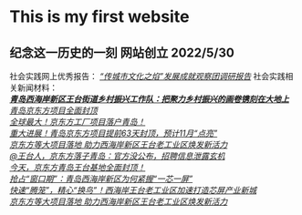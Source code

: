 # This is my first website
## 纪念这一历史的一刻 网站创立 2022/5/30

社会实践网上优秀报告：
[*“传城市文化之焰”发展成就观察团调研报告*](https://dxs.moe.gov.cn/zx/a/sqshsj_2022shsj-dcbg/220809/1784517.shtml)
 社会实践相关新闻材料：  
[***青岛西海岸新区王台街道乡村振兴工作队：把聚力乡村振兴的画卷镌刻在大地上***](http://news.bandao.cn/a/591692.html)  
[*青岛京东方项目全面封顶*](http://qdsq.qingdao.gov.cn/xwdt_86/jjqd_86/202206/t20220622_6185888.shtml)    
[*全球最大！京东方工厂项目落户青岛！*](https://finance.sina.com.cn/tech/2021-09-03/doc-iktzscyx2015751.shtml)  
[*重大进展！青岛京东方项目提前63天封顶，预计11月“点亮”*](https://www.dailyqd.com/guanhai/190805_1.html)  
[*京东方等大项目落地 助力西海岸新区王台老工业区焕发新活力*](https://house.qingdaonews.com/content/2022-05/13/content_23204078.htm)  
[*@王台人，京东方落子青岛：官方没公布，招聘信息泄露玄机*](https://www.sohu.com/a/472971985_121123678)  
[*今天，京东方青岛王台基地全面封顶！*](https://www.sohu.com/a/559526105_121123678)  
[*抢占“窗口期”：青岛西海岸新区为何紧握“一芯一屏”*](https://baijiahao.baidu.com/s?id=1733154657666127300&wfr=spider&for=pc)  
[*快速“腾笼”，精心“换鸟”！西海岸王台老工业区加速打造芯屏产业新城*](https://www.sohu.com/a/569986144_121123678)  
[*京东方等大项目落地 助力西海岸新区王台老工业区焕发新活力*](http://zsqd.app.qing5.com/mobile/content/330267?app=powerqd)
